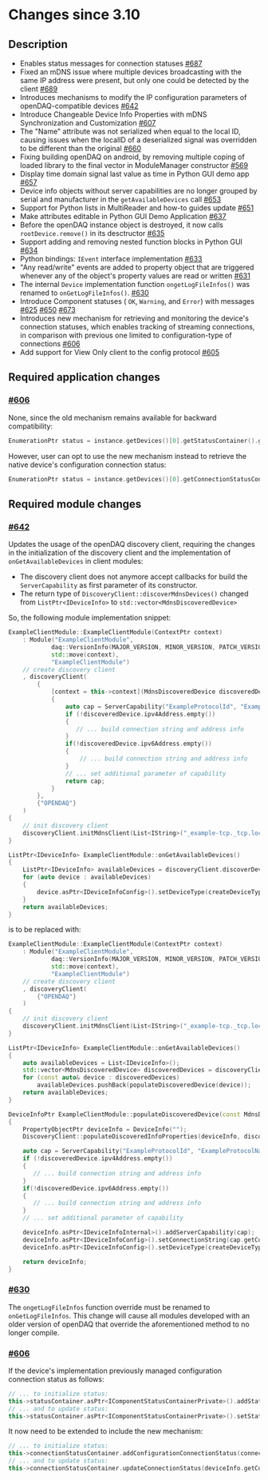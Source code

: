 # Changes since 3.10

## Description

- Enables status messages for connection statuses [#687](https://github.com/openDAQ/openDAQ/pull/687)
- Fixed an mDNS issue where multiple devices broadcasting with the same IP address were present, but only one could be detected by the client [#689](https://github.com/openDAQ/openDAQ/pull/689)
- Introduces mechanisms to modify the IP configuration parameters of openDAQ-compatible devices [#642](https://github.com/openDAQ/openDAQ/pull/642)
- Introduce Changeable Device Info Properties with mDNS Synchronization and Customization [#607](https://github.com/openDAQ/openDAQ/pull/607)
- The "Name" attribute was not serialized when equal to the local ID, causing issues when the localID of a deserialized signal was overridden to be different than the original [#660](https://github.com/openDAQ/openDAQ/pull/660)
- Fixing building openDAQ on android, by removing multiple coping of loaded library to the final vector in ModuleManager constructor [#569](https://github.com/openDAQ/openDAQ/pull/659)
- Display time domain signal last value as time in Python GUI demo app [#657](https://github.com/openDAQ/openDAQ/pull/657)
- Device info objects without server capabilities are no longer grouped by serial and manufacturer in the `getAvailableDevices` call [#653](https://github.com/openDAQ/openDAQ/pull/653)
- Support for Python lists in MultiReader and how-to guides update [#651](https://github.com/openDAQ/openDAQ/pull/651)
- Make attributes editable in Python GUI Demo Application [#637](https://github.com/openDAQ/openDAQ/pull/637) 
- Before the openDAQ instance object is destroyed, it now calls `rootDevice.remove()` in its desctructor [#635](https://github.com/openDAQ/openDAQ/pull/635)
- Support adding and removing nested function blocks in Python GUI [#634](https://github.com/openDAQ/openDAQ/pull/634)
- Python bindings: `IEvent` interface implementation [#633](https://github.com/openDAQ/openDAQ/pull/633)
- "Any read/write" events are added to property object that are triggered whenever any of the object's property values are read or written [#631](https://github.com/openDAQ/openDAQ/pull/631)
- The internal `Device` implementation function `ongetLogFileInfos()` was renamed to `onGetLogFileInfos()`. [#630](https://github.com/openDAQ/openDAQ/pull/630)
- Introduce Component statuses ( `OK`, `Warning`, and `Error`) with messages [#625](https://github.com/openDAQ/openDAQ/pull/625) [#650](https://github.com/openDAQ/openDAQ/pull/650) [#673](https://github.com/openDAQ/openDAQ/pull/673)
- Introduces new mechanism for retrieving and monitoring the device's connection statuses, which enables tracking of streaming connections, in comparison with previous one limited to configuration-type of connections [#606](https://github.com/openDAQ/openDAQ/pull/606)
- Add support for View Only client to the config protocol [#605](https://github.com/openDAQ/openDAQ/pull/605)

## Required application changes

### [#606](https://github.com/openDAQ/openDAQ/pull/606)

None, since the old mechanism remains available for backward compatibility:

```cpp
EnumerationPtr status = instance.getDevices()[0].getStatusContainer().getStatus("ConnectionStatus");
```

However, user can opt to use the new mechanism instead to retrieve the native device's configuration connection status:

```cpp
EnumerationPtr status = instance.getDevices()[0].getConnectionStatusContainer().getStatus("ConfigurationStatus");
```


## Required module changes

### [#642](https://github.com/openDAQ/openDAQ/pull/642)

Updates the usage of the openDAQ discovery client, requiring the changes in the initialization of the discovery client
and the implementation of `onGetAvailableDevices` in client modules: 
* The discovery client does not anymore accept callbacks for build the `ServerCapability` as first parameter of its constructor. 
* The return type of `DiscoveryClient::discoverMdnsDevices()` changed from `ListPtr<IDeviceInfo>` to `std::vector<MdnsDiscoveredDevice>`

So, the following module implementation snippet:

```cpp
ExampleClientModule::ExampleClientModule(ContextPtr context)
    : Module("ExampleClientModule",
            daq::VersionInfo(MAJOR_VERSION, MINOR_VERSION, PATCH_VERSION),
            std::move(context),
            "ExampleClientModule")
    // create discovery client
    , discoveryClient(
        {
            [context = this->context](MdnsDiscoveredDevice discoveredDevice)
            {
                auto cap = ServerCapability("ExampleProtocolId", "ExampleProtocolName", ProtocolType::Configuration);
                if (!discoveredDevice.ipv4Address.empty())
                {
                   // ... build connection string and address info
                }
                if(!discoveredDevice.ipv6Address.empty())
                {
                    // ... build connection string and address info
                }
                // ... set additional parameter of capability
                return cap;
            }
        },
        {"OPENDAQ"}
    )
{
    // init discovery client
    discoveryClient.initMdnsClient(List<IString>("_example-tcp._tcp.local."));
}

ListPtr<IDeviceInfo> ExampleClientModule::onGetAvailableDevices()
{
    ListPtr<IDeviceInfo> availableDevices = discoveryClient.discoverDevices();
    for (auto device : availableDevices)
    {
        device.asPtr<IDeviceInfoConfig>().setDeviceType(createDeviceType());
    }
    return availableDevices;
}
```

is to be replaced with:

```cpp
ExampleClientModule::ExampleClientModule(ContextPtr context)
    : Module("ExampleClientModule",
            daq::VersionInfo(MAJOR_VERSION, MINOR_VERSION, PATCH_VERSION),
            std::move(context),
            "ExampleClientModule")
    // create discovery client
    , discoveryClient(
        {"OPENDAQ"}
    )
{
    // init discovery client
    discoveryClient.initMdnsClient(List<IString>("_example-tcp._tcp.local."));
}

ListPtr<IDeviceInfo> ExampleClientModule::onGetAvailableDevices()
{
    auto availableDevices = List<IDeviceInfo>();
    std::vector<MdnsDiscoveredDevice> discoveredDevices = discoveryClient.discoverMdnsDevices();
    for (const auto& device : discoveredDevices)
        availableDevices.pushBack(populateDiscoveredDevice(device));
    return availableDevices;
}

DeviceInfoPtr ExampleClientModule::populateDiscoveredDevice(const MdnsDiscoveredDevice& discoveredDevice)
{
    PropertyObjectPtr deviceInfo = DeviceInfo("");
    DiscoveryClient::populateDiscoveredInfoProperties(deviceInfo, discoveredDevice);

    auto cap = ServerCapability("ExampleProtocolId", "ExampleProtocolName", ProtocolType::Configuration);
    if (!discoveredDevice.ipv4Address.empty())
    {
       // ... build connection string and address info
    }
    if(!discoveredDevice.ipv6Address.empty())
    {
       // ... build connection string and address info
    }
    // ... set additional parameter of capability

    deviceInfo.asPtr<IDeviceInfoInternal>().addServerCapability(cap);
    deviceInfo.asPtr<IDeviceInfoConfig>().setConnectionString(cap.getConnectionString());
    deviceInfo.asPtr<IDeviceInfoConfig>().setDeviceType(createDeviceType());

    return deviceInfo;
}
```

### [#630](https://github.com/openDAQ/openDAQ/pull/630)

The `ongetLogFileInfos` function override must be renamed to `onGetLogFileInfos`. This change will cause all modules developed with an older version of openDAQ that override the aforementioned method to no longer compile.

### [#606](https://github.com/openDAQ/openDAQ/pull/606)

If the device's implementation previously managed configuration connection status as follows:

```cpp
// ... to initialize status:
this->statusContainer.asPtr<IComponentStatusContainerPrivate>().addStatus("ConnectionStatus", statusInitValue);
// ... and to update status:
this->statusContainer.asPtr<IComponentStatusContainerPrivate>().setStatus("ConnectionStatus", value);
```

It now need to be extended to include the new mechanism:

```cpp
// ... to initialize status:
this->connectionStatusContainer.addConfigurationConnectionStatus(connectionString, statusInitValue);
// ... and to update status:
this->connectionStatusContainer.updateConnectionStatus(deviceInfo.getConnectionString(), value, nullptr);
```
